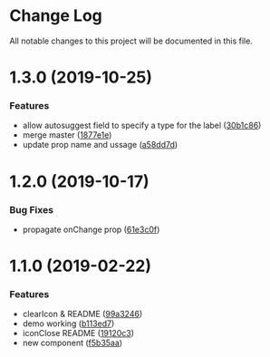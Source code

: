 # Change Log

All notable changes to this project will be documented in this file.

<a name="1.3.0"></a>
# 1.3.0 (2019-10-25)


### Features

* allow autosuggest field to specify a type for the label ([30b1c86](https://github.com/SUI-Components/sui-components/commit/30b1c86))
* merge master ([1877e1e](https://github.com/SUI-Components/sui-components/commit/1877e1e))
* update prop name and ussage ([a58dd7d](https://github.com/SUI-Components/sui-components/commit/a58dd7d))



<a name="1.2.0"></a>
# 1.2.0 (2019-10-17)


### Bug Fixes

* propagate onChange prop ([61e3c0f](https://github.com/SUI-Components/sui-components/commit/61e3c0f))



<a name="1.1.0"></a>
# 1.1.0 (2019-02-22)


### Features

* clearIcon & README ([99a3246](https://github.com/SUI-Components/sui-components/commit/99a3246))
* demo working ([b113ed7](https://github.com/SUI-Components/sui-components/commit/b113ed7))
* iconClose README ([19120c3](https://github.com/SUI-Components/sui-components/commit/19120c3))
* new component ([f5b35aa](https://github.com/SUI-Components/sui-components/commit/f5b35aa))



